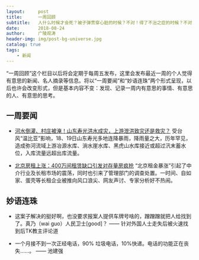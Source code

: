 ```yaml
---
layout:     post
title:      一周回顾
subtitle:   人什么时候才会死？被子弹贯穿心脏的时候？不对！得了不治之症的时候？不对！喝下毒蘑菇汤的时候？不对！是被人遗忘的时候！
date:       2018-08-24
author:     广陵观涛
header-img: img/post-bg-universe.jpg
catalog: true
tags:
    - 新闻
---
```



“一周回顾”这个栏目以后将会定期于每周五发布，这里会发布最近一周的个人觉得有意思的新闻、名人摘录等信息。将以“一周要闻”和“妙语连珠”两个形式呈现，以后也许会改变形式，但是基本内容不变：发现、记录一周内有意思的事情、有意思的人、有意思的思考。


## 一周要闻

- [河水倒灌、村庄被淹！山东寿光洪水成灾，上游泄洪致灾还是救灾？](https://new.qq.com/cmsn/20180823/20180823054800.html) 受台风“温比亚”影响，18、19日山东寿光多地连降暴雨，降雨量之大，历年罕见，造成弥河流域上游冶源水库、淌水崖水库、黑虎山水库接近或超过汛末蓄水位，入库流量远超出库流量。

- [北京房租上涨：400万间租赁缺口引发对存量房疯抢](http://finance.ifeng.com/a/20180824/16467327_0.shtml) “北京租金暴涨”引起了中介行业及长租市场的震荡，同时也引来了管理部门的调查处置。一时间、自如家、蛋壳等长租企业被推向风口浪尖、网友声讨、专家分析好不热闹。




## 妙语连珠

- 这案子解决的挺好啊，也没要求报案人提供车牌号啥的，蹭蹭蹭就把人给找到了。真乃（wai guo）人民卫士[good]？ —— 针对外国人士走失后被火速找到后TK教主评论道

- 一个月接不到一次正经电话，90% 垃圾电话，10%快递。电话的功能正在丧失……。 —— 池建强
